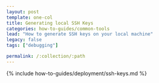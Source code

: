 ```yaml
---
layout: post
template: one-col
title: Generating local SSH Keys
categories: how-to-guides/common-tools
lead: "How to generate SSH keys on your local machine"
legacy: false
tags: ["debugging"]

permalink: /:collection/:path
---
```

{% include how-to-guides/deployment/ssh-keys.md %}